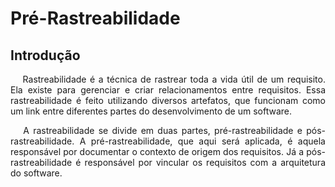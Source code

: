 # Pré-Rastreabilidade



## Introdução

<p align="justify">&emsp;
Rastreabilidade é a técnica de rastrear toda a vida útil de um requisito. Ela existe para gerenciar e criar relacionamentos entre requisitos. Essa rastreabilidade é feito utilizando diversos artefatos, que funcionam como um link entre diferentes partes do desenvolvimento de um software.
</p>

<p align="justify">&emsp;
A rastreabilidade se divide em duas partes, pré-rastreabilidade e pós-rastreabilidade. A pré-rastreabilidade, que aqui será aplicada, é aquela responsável por documentar o contexto de origem dos requisitos. Já a pós-rastreabilidade é responsável por vincular os requisitos com a arquitetura do software.
</p>
